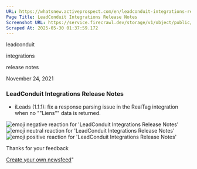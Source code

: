 ```yaml
---
URL: https://whatsnew.activeprospect.com/en/leadconduit-integrations-release-notes-8
Page Title: LeadConduit Integrations Release Notes
Screenshot URL: https://service.firecrawl.dev/storage/v1/object/public/media/screenshot-6ba63c00-70bd-4af9-be80-d6fc7269a842.png
Scraped At: 2025-05-30 01:37:59.172
---
```

leadconduit





integrations





release notes



November 24, 2021

### LeadConduit Integrations Release Notes

- iLeads (1.1.1): fix a response parsing issue in the RealTag integration when no ""Liens"" data is returned.

![emoji negative reaction for 'LeadConduit Integrations Release Notes'](https://app.getbeamer.com/images/emojiNeg.svg)![emoji neutral reaction for 'LeadConduit Integrations Release Notes'](https://app.getbeamer.com/images/emojiNeut.svg)![emoji positive reaction for 'LeadConduit Integrations Release Notes'](https://app.getbeamer.com/images/emojiPos.svg)

Thanks for your feedback

[Create your own newsfeed](https://www.getbeamer.com/?ref=watermark_MErKJCnu12412_public&company=ActiveProspect&watermarkRef=create&utm_term=MErKJCnu12412&utm_content=ActiveProspect&utm_source=standalone&utm_medium=footer&utm_campaign=create)"

